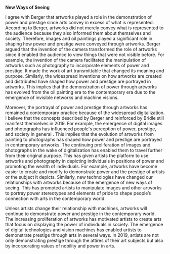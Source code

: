 **New Ways of Seeing**



I agree with Berger that artworks played a role in the demonstration of power and prestige since arts convey in excess of what is represented. According to Berger, artworks did not merely convey what is represented to the audience because they also informed them about themselves and society. Therefore, images and oil paintings played a significant role in shaping how power and prestige were conveyed through artworks. Berger argued that the invention of the camera transformed the role of artworks since it enabled the audience to view things that were not visible before. For example, the invention of the camera facilitated the manipulation of artworks such as photography to incorporate elements of power and prestige. It made the work of art transmittable that changed its meaning and purpose. Similarly, the widespread inventions on how artworks are created and distributed have shaped how power and prestige are portrayed in artworks. This implies that the demonstration of power through artworks has evolved from the oil painting era to the contemporary era due to the emergence of invisible networks and machine visions.

Moreover, the portrayal of power and prestige through artworks has remained a contemporary practice because of the widespread digitalization. I believe that the concepts described by Berger and reinforced by Bridle still manifest themselves in 2019. For example, the emergence of digital images and photographs has influenced people's perception of power, prestige, and society in general . This implies that the evolution of artworks from painting to photographs has shaped how power and prestige are portrayed in contemporary artworks. The continuing proliferation of images and photographs in the wake of digitalization has enabled them to travel further from their original purpose. This has given artists the platform to use artworks and photography in depicting individuals in positions of power and promoting the wealth of individuals. For example, artworks have become easier to create and modify to demonstrate power and the prestige of artists or the subject it depicts. Similarly, new technologies have changed our relationships with artworks because of the emergence of new ways of seeing. This has prompted artists to manipulate images and other artworks to portray power stereotypes and elements of pride to shape people’s connection with arts in the contemporary world.

 Unless artists change their relationship with machines, artworks will continue to demonstrate power and prestige in the contemporary world. The increasing proliferation of artworks has motivated artists to create arts that focus on displaying the power of individuals in society. The emergence of digital technologies and vision machines has enabled artists to demonstrate prestige through arts in several ways. In 2019, artists are not only demonstrating prestige through the attires of their art subjects but also by incorporating values of nobility and power in arts. 
